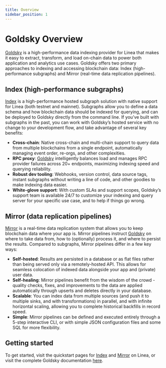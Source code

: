 ```yaml
---
title: Overview
sidebar_position: 1
---
```


# Goldsky Overview

[Goldsky](https://goldsky.com) is a high-performance data indexing provider for Linea that makes it easy to extract, transform, and load on-chain data to power both application and analytics use cases. Goldsky offers two primary approaches to indexing and accessing blockchain data: Index (high-performance subgraphs) and Mirror (real-time data replication pipelines).

## Index (high-performance subgraphs)

[Index](goldsky-index) is a high-performance hosted subgraph solution with native support for Linea (both testnet and mainnet). Subgraphs allow you to define a data schema and how blockchain data should be indexed for querying, and can be deployed to Goldsky directly from the command line. If you’ve built with subgraphs in the past, you can work with Goldsky’s hosted service with no change to your development flow, and take advantage of several key benefits:

- **Cross-chain**: Native cross-chain and multi-chain support to query data from multiple blockchains from a single endpoint, automatically managing event order, re-orgs, and other complexities.
- **RPC proxy**: [Goldsky](https://goldsky.com) intelligently balances load and manages RPC provider failures across 20+ endpoints, maximizing indexing speed and querying reliability.
- **Robust dev tooling**: Webhooks, version control, data source tags, instant subgraphs without writing a line of code, and other goodies to make indexing data easier.
- **White-glove support**: With custom SLAs and support scopes, Goldsky’s support team is available 24/7 to customize your indexing and query server for your specific use case, and to help if things go wrong.

## Mirror (data replication pipelines)

[Mirror](goldsky-mirror) is a real-time data replication system that allows you to keep blockchain data where your app is. Mirror pipelines instruct [Goldsky](https://goldsky.com) on where to take data from, how to (optionally) process it, and where to persist the results. Compared to subgraphs, Mirror pipelines differ in a few key ways:

- **Self-hosted**: Results are persisted in a database or as flat files rather than being served only via a remotely-hosted API. This allows for seamless colocation of indexed data alongside your app and (private) user data.
- **Self-healing**: Mirror pipelines benefit from the wisdom of the crowd - quality checks, fixes, and improvements to the data are applied automatically through upserts and deletes directly in your database.
- **Scalable**: You can index data from multiple sources (and push it to multiple sinks, and with transformations) in parallel, and with infinite horizontal scaling, allowing you to complete historical backfills in record speed.
- **Simple**: Mirror pipelines can be defined and executed entirely through a 5-step interactive CLI, or with simple JSON configuration files and some SQL for more flexibility.

## Getting started

To get started, visit the quickstart pages for [Index](goldsky-index) and [Mirror](goldsky-mirror) on Linea, or visit the complete Goldsky documentation [here](https://docs.goldsky.com).